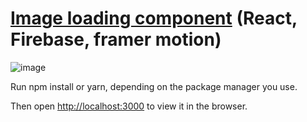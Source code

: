 # [Image loading component](https://imgupload-9b396.web.app/) (React, Firebase, framer motion)

![image](https://user-images.githubusercontent.com/68920116/114435988-806a8e80-9bcd-11eb-947d-755a02add6ca.png)


Run npm install or yarn, depending on the package manager you use.

Then open [http://localhost:3000](http://localhost:3000) to view it in the browser.
